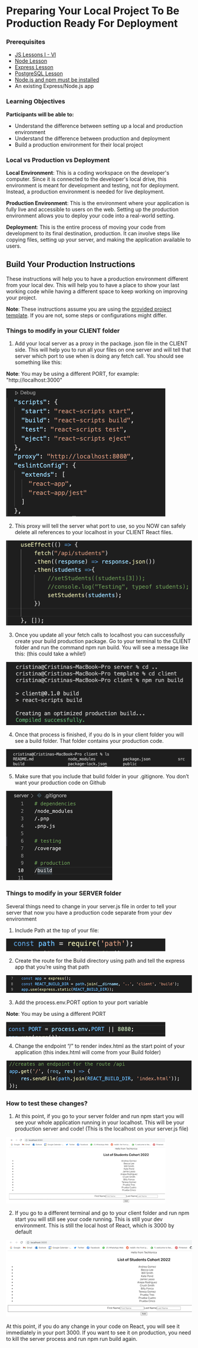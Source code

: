 # Preparing Your Local Project To Be Production Ready For Deployment

### Prerequisites

- [JS Lessons I - VI](../javascript)
- [Node Lesson](../node-js/node-js.md)
- [Express Lesson](../express-js/express.md)
- [PostgreSQL Lesson](../databases/installing-postgresql.md)
- [Node.js and npm must be installed](https://nodejs.org/en/download/)
- An existing Express/Node.js app

### Learning Objectives

**Participants will be able to:**

- Understand the difference between setting up a local and production environment
- Understand the difference between production and deployment
- Build a production environment for their local project

### Local vs Production vs Deployment

**Local Environment**: This is a coding workspace on the developer's computer. Since it is connected to the developer's local drive, this environment is meant for development and testing, not for deployment. Instead, a production environment is needed for live deployment.

**Production Environment**: This is the environment where your application is fully live and accessible to users on the web. Setting up the production environment allows you to deploy your code into a real-world setting.

**Deployment**: This is the entire process of moving your code from development to its final destination, production. It can involve steps like copying files, setting up your server, and making the application available to users.

## Build Your Production Instructions

These instructions will help you to have a production environment different from your local dev. This will help you to have a place to show your last working code while having a different space to keep working on improving your project.

**Note**: These instructions assume you are using the [provided project template](https://github.com/Techtonica/curriculum/blob/main/projects/2023TemplateWithVite/README.md). If you are not, some steps or configurations might differ.

### Things to modify in your CLIENT folder

1. Add your local server as a proxy in the package. json file in the CLIENT side. This will help you to run all your files on one server and will tell that server which port to use when is doing any fetch call. You should see something like this:

**Note**: You may be using a different PORT, for example: "http://localhost:3000"

![image of proxy code](./screenshots/production-1.png)

2. This proxy will tell the server what port to use, so you NOW can safely delete all references to your localhost in your CLIENT React files.

![image of useEffect code with localhost removed](./screenshots/production-2.png)

3. Once you update all your fetch calls to localhost you can successfully create your build production package. Go to your terminal to the CLIENT folder and run the command npm run build. You will see a message like this: (this could take a while!)

![image of referenced terminal message](./screenshots/production-3.png)

4. Once that process is finished, if you do ls in your client folder you will see a build folder. That folder contains your production code.

![image of build folder within client folder](./screenshots/production-4.png)

5. Make sure that you include that build folder in your .gitignore. You don’t want your production code on Github

![image of build folder in gitignore file](./screenshots/production-5.png)

### Things to modify in your SERVER folder

Several things need to change in your server.js file in order to tell your server that now you have a production code separate from your dev environment

1. Include Path at the top of your file:

![image of Path code](./screenshots/production-6.png)

2. Create the route for the Build directory using path and tell the express app that you’re using that path

![image of Build route code](./screenshots/production-7.png)

3. Add the process.env.PORT option to your port variable

**Note**: You may be using a different PORT

![image of PORT code](./screenshots/production-8.png)

4. Change the endpoint “/” to render index.html as the start point of your application (this index.html will come from your Build folder)

![image of new endpoint code](./screenshots/production-9.png)

### How to test these changes?

1. At this point, if you go to your server folder and run npm start you will see your whole application running in your localhost. This will be your production server and code! (This is the localhost on your server.js file)

![image of new production environment front end](./screenshots/production-10.png)

2. If you go to a different terminal and go to your client folder and run npm start you will still see your code running. This is still your dev environment. This is still the local host of React, which is 3000 by default

![image of new development environment front end](./screenshots/production-11.png)

At this point, if you do any change in your code on React, you will see it immediately in your port 3000. If you want to see it on production, you need to kill the server process and run npm run build again.
